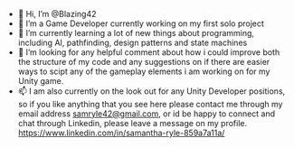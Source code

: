 - 👋 Hi, I’m @Blazing42
- 👀 I’m a Game Developer currently working on my first solo project
- 🌱 I’m currently learning a lot of new things about programming, including AI, pathfinding, design patterns and state machines
- 💞️ I’m looking for any helpful comment about how i could improve both the structure of my code and any suggestions on if 
there are easier ways to scipt any of the gameplay elements i am working on for my Unity game.
- 📫 I am also currently on the look out for any Unity Developer positions, so if you like anything that you see here please contact me through my email address
samryle42@gmail.com, or id be happy to connect and chat through Linkedin, please leave a message on my profile. https://www.linkedin.com/in/samantha-ryle-859a7a11a/

<!---
Blazing42/Blazing42 is a ✨ special ✨ repository because its `README.md` (this file) appears on your GitHub profile.
You can click the Preview link to take a look at your changes.
--->
